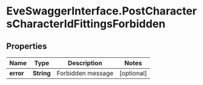 # EveSwaggerInterface.PostCharactersCharacterIdFittingsForbidden

## Properties
Name | Type | Description | Notes
------------ | ------------- | ------------- | -------------
**error** | **String** | Forbidden message | [optional] 


